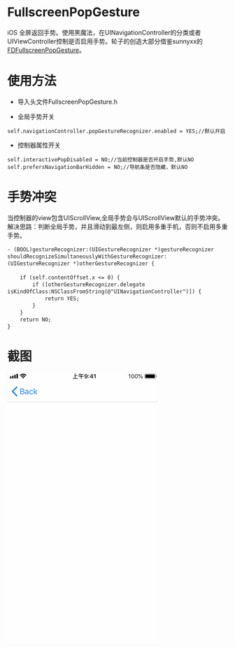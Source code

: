 # FullscreenPopGesture
iOS 全屏返回手势。使用黑魔法，在UINavigationController的分类或者UIViewController控制是否启用手势。轮子的创造大部分借鉴sunnyxx的[FDFullscreenPopGesture](https://github.com/forkingdog/FDFullscreenPopGesture)。


# 使用方法

- 导入头文件FullscreenPopGesture.h

- 全局手势开关

``` 
self.navigationController.popGestureRecognizer.enabled = YES;//默认开启
```

- 控制器属性开关 

``` objc
self.interactivePopDisabled = NO;//当前控制器是否开启手势,默认NO
self.prefersNavigationBarHidden = NO;//导航条是否隐藏，默认NO
```

# 手势冲突

当控制器的view包含UIScrollView,全局手势会与UIScrollView默认的手势冲突。解决思路：判断全局手势，并且滑动到最左侧，则启用多重手机，否则不启用多重手势。

``` objc
- (BOOL)gestureRecognizer:(UIGestureRecognizer *)gestureRecognizer shouldRecognizeSimultaneouslyWithGestureRecognizer:(UIGestureRecognizer *)otherGestureRecognizer {
    
    if (self.contentOffset.x <= 0) {
        if ([otherGestureRecognizer.delegate isKindOfClass:NSClassFromString(@"UINavigationController")]) {
            return YES;
        }
    }
    return NO;
}

``` 

# 截图

![snapshot](./screenshots.gif)
